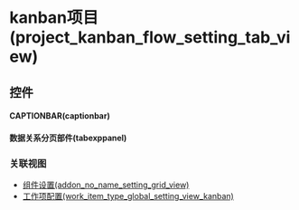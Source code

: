 # kanban项目(project_kanban_flow_setting_tab_view)  <!-- {docsify-ignore-all} -->



## 控件
#### CAPTIONBAR(captionbar)
#### 数据关系分页部件(tabexppanel)


### 关联视图
  * [组件设置(addon_no_name_setting_grid_view)](app/view/addon_no_name_setting_grid_view)
  * [工作项配置(work_item_type_global_setting_view_kanban)](app/view/work_item_type_global_setting_view_kanban)

<script>
 const { createApp } = Vue
  createApp({
    data() {
      return {

      }
    }
  }).use(ElementPlus).mount('#app')
</script>